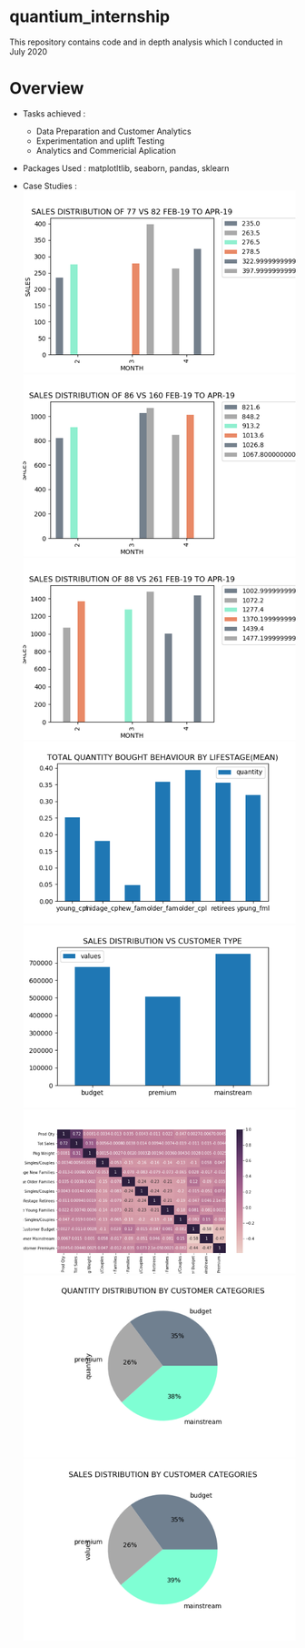 # quantium_internship
This repository contains code and in depth analysis which I conducted in July 2020 
# Overview 
* Tasks achieved : 
  * Data Preparation and Customer Analytics
  * Experimentation and uplift Testing
  * Analytics and Commericial Aplication

* Packages Used : matplotltlib, seaborn, pandas, sklearn
* Case Studies : 
![alt text](https://github.com/Tejan4422/quantium_internship/blob/master/bar_final_sales_77.png " ")
![alt text](https://github.com/Tejan4422/quantium_internship/blob/master/bar_final_sales_86.png " ")
![alt text](https://github.com/Tejan4422/quantium_internship/blob/master/bar_final_sales_88.png " ")
![alt text](https://github.com/Tejan4422/quantium_internship/blob/master/bar_quantity_mean_lifestage.png " ")
![alt text](https://github.com/Tejan4422/quantium_internship/blob/master/bar_sales_dist.png " ")
![alt text](https://github.com/Tejan4422/quantium_internship/blob/master/heatmap.png " ")
![alt text](https://github.com/Tejan4422/quantium_internship/blob/master/piechart_qty_dist.png " ")
![alt text](https://github.com/Tejan4422/quantium_internship/blob/master/piechart_sales_dist.png " ")
